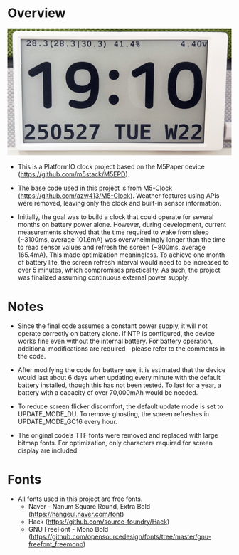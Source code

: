 # Overview

![alt text](/img/img.png)

- This is a PlatformIO clock project based on the M5Paper device (https://github.com/m5stack/M5EPD).

- The base code used in this project is from M5-Clock (https://github.com/azw413/M5-Clock). Weather features using APIs were removed, leaving only the clock and built-in sensor information.

- Initially, the goal was to build a clock that could operate for several months on battery power alone. However, during development, current measurements showed that the time required to wake from sleep (~3100ms, average 101.6mA) was overwhelmingly longer than the time to read sensor values and refresh the screen (~800ms, average 165.4mA). This made optimization meaningless. To achieve one month of battery life, the screen refresh interval would need to be increased to over 5 minutes, which compromises practicality. As such, the project was finalized assuming continuous external power supply.

# Notes

- Since the final code assumes a constant power supply, it will not operate correctly on battery alone. If NTP is configured, the device works fine even without the internal battery. For battery operation, additional modifications are required—please refer to the comments in the code.

- After modifying the code for battery use, it is estimated that the device would last about 6 days when updating every minute with the default battery installed, though this has not been tested. To last for a year, a battery with a capacity of over 70,000mAh would be needed.

- To reduce screen flicker discomfort, the default update mode is set to UPDATE_MODE_DU. To remove ghosting, the screen refreshes in UPDATE_MODE_GC16 every hour.

- The original code’s TTF fonts were removed and replaced with large bitmap fonts. For optimization, only characters required for screen display are included.

# Fonts

- All fonts used in this project are free fonts.
  - Naver - Nanum Square Round, Extra Bold (https://hangeul.naver.com/font)
  - Hack (https://github.com/source-foundry/Hack)
  - GNU FreeFont - Mono Bold (https://github.com/opensourcedesign/fonts/tree/master/gnu-freefont_freemono)
